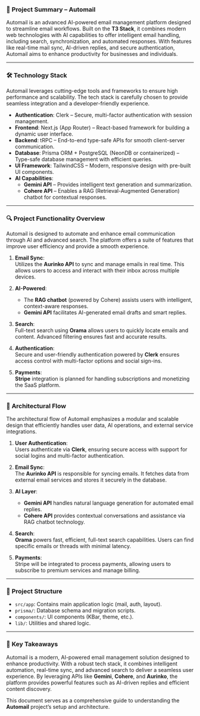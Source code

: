 ### 📌 **Project Summary – Automail**  
Automail is an advanced AI-powered email management platform designed to streamline email workflows. Built on the **T3 Stack**, it combines modern web technologies with AI capabilities to offer intelligent email handling, including search, synchronization, and automated responses. With features like real-time mail sync, AI-driven replies, and secure authentication, Automail aims to enhance productivity for businesses and individuals.

---

### 🛠️ **Technology Stack**  
Automail leverages cutting-edge tools and frameworks to ensure high performance and scalability. The tech stack is carefully chosen to provide seamless integration and a developer-friendly experience.  

- **Authentication**: Clerk – Secure, multi-factor authentication with session management.  
- **Frontend**: Next.js (App Router) – React-based framework for building a dynamic user interface.  
- **Backend**: tRPC – End-to-end type-safe APIs for smooth client-server communication.  
- **Database**: Prisma ORM + PostgreSQL (NeonDB or containerized) – Type-safe database management with efficient queries.  
- **UI Framework**: TailwindCSS – Modern, responsive design with pre-built UI components.  
- **AI Capabilities**:  
   - **Gemini API** – Provides intelligent text generation and summarization.  
   - **Cohere API** – Enables a RAG (Retrieval-Augmented Generation) chatbot for contextual responses.  

---

### 🔍 **Project Functionality Overview**  
Automail is designed to automate and enhance email communication through AI and advanced search. The platform offers a suite of features that improve user efficiency and provide a smooth experience.

1. **Email Sync**:  
   Utilizes the **Aurinko API** to sync and manage emails in real time. This allows users to access and interact with their inbox across multiple devices.  

2. **AI-Powered**:  
   - The **RAG chatbot** (powered by Cohere) assists users with intelligent, context-aware responses.  
   - **Gemini API** facilitates AI-generated email drafts and smart replies.  

3. **Search**:  
   Full-text search using **Orama** allows users to quickly locate emails and content. Advanced filtering ensures fast and accurate results.  

4. **Authentication**:  
   Secure and user-friendly authentication powered by **Clerk** ensures access control with multi-factor options and social sign-ins.  

5. **Payments**:  
   **Stripe** integration is planned for handling subscriptions and monetizing the SaaS platform.  

---

### 🔄 **Architectural Flow**  
The architectural flow of Automail emphasizes a modular and scalable design that efficiently handles user data, AI operations, and external service integrations.

1. **User Authentication**:  
   Users authenticate via **Clerk**, ensuring secure access with support for social logins and multi-factor authentication.  

2. **Email Sync**:  
   The **Aurinko API** is responsible for syncing emails. It fetches data from external email services and stores it securely in the database.  

3. **AI Layer**:  
   - **Gemini API** handles natural language generation for automated email replies.  
   - **Cohere API** provides contextual conversations and assistance via RAG chatbot technology.  

4. **Search**:  
   **Orama** powers fast, efficient, full-text search capabilities. Users can find specific emails or threads with minimal latency.  

5. **Payments**:  
   Stripe will be integrated to process payments, allowing users to subscribe to premium services and manage billing.  

---
### 📂 **Project Structure**  
- `src/app`: Contains main application logic (mail, auth, layout).  
- `prisma/`: Database schema and migration scripts.  
- `components/`: UI components (KBar, theme, etc.).  
- `lib/`: Utilities and shared logic. 
---

### 📌 **Key Takeaways**  
Automail is a modern, AI-powered email management solution designed to enhance productivity. With a robust tech stack, it combines intelligent automation, real-time sync, and advanced search to deliver a seamless user experience. By leveraging APIs like **Gemini**, **Cohere**, and **Aurinko**, the platform provides powerful features such as AI-driven replies and efficient content discovery.  

This document serves as a comprehensive guide to understanding the **Automail** project’s setup and architecture.

